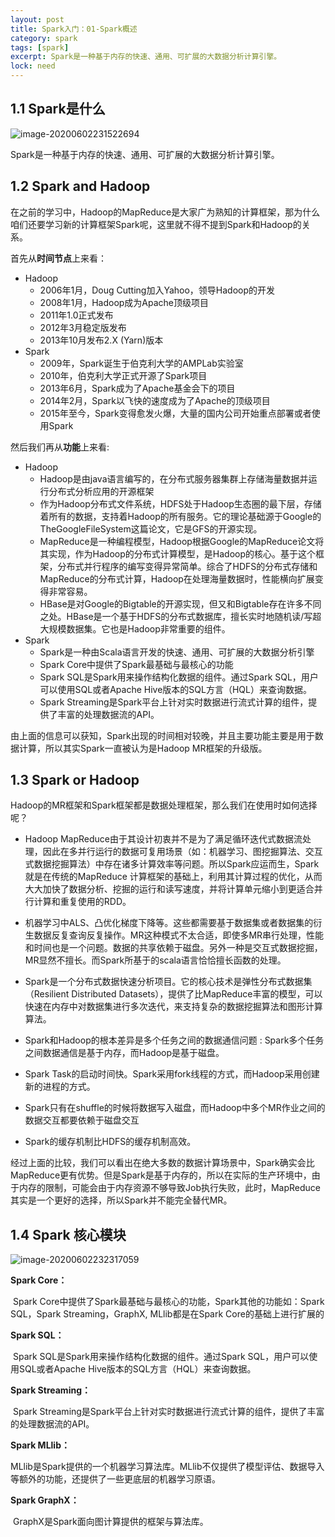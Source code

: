 ```yaml
---
layout: post
title: Spark入门：01-Spark概述
category: spark
tags: [spark]
excerpt: Spark是一种基于内存的快速、通用、可扩展的大数据分析计算引擎。
lock: need
---
```


## 1.1 Spark是什么

![image-20200602231522694](https://lcode-cloudimg.oss-cn-shenzhen.aliyuncs.com/picGO/20200602231522.png)

Spark是一种基于内存的快速、通用、可扩展的大数据分析计算引擎。

## 1.2 Spark and Hadoop

​	 在之前的学习中，Hadoop的MapReduce是大家广为熟知的计算框架，那为什么咱们还要学习新的计算框架Spark呢，这里就不得不提到Spark和Hadoop的关系。

首先从**时间节点**上来看：

- Hadoop
  - 2006年1月，Doug Cutting加入Yahoo，领导Hadoop的开发
  - 2008年1月，Hadoop成为Apache顶级项目
  - 2011年1.0正式发布
  - 2012年3月稳定版发布
  - 2013年10月发布2.X (Yarn)版本
- Spark
  - 2009年，Spark诞生于伯克利大学的AMPLab实验室
  - 2010年，伯克利大学正式开源了Spark项目
  - 2013年6月，Spark成为了Apache基金会下的项目
  - 2014年2月，Spark以飞快的速度成为了Apache的顶级项目
  - 2015年至今，Spark变得愈发火爆，大量的国内公司开始重点部署或者使用Spark

然后我们再从**功能**上来看:

- Hadoop
  - Hadoop是由java语言编写的，在分布式服务器集群上存储海量数据并运行分布式分析应用的开源框架
  - 作为Hadoop分布式文件系统，HDFS处于Hadoop生态圈的最下层，存储着所有的数据，支持着Hadoop的所有服务。它的理论基础源于Google的TheGoogleFileSystem这篇论文，它是GFS的开源实现。
  - MapReduce是一种编程模型，Hadoop根据Google的MapReduce论文将其实现，作为Hadoop的分布式计算模型，是Hadoop的核心。基于这个框架，分布式并行程序的编写变得异常简单。综合了HDFS的分布式存储和MapReduce的分布式计算，Hadoop在处理海量数据时，性能横向扩展变得非常容易。
  - HBase是对Google的Bigtable的开源实现，但又和Bigtable存在许多不同之处。HBase是一个基于HDFS的分布式数据库，擅长实时地随机读/写超大规模数据集。它也是Hadoop非常重要的组件。
- Spark
  - Spark是一种由Scala语言开发的快速、通用、可扩展的大数据分析引擎
  - Spark Core中提供了Spark最基础与最核心的功能
  - Spark SQL是Spark用来操作结构化数据的组件。通过Spark SQL，用户可以使用SQL或者Apache Hive版本的SQL方言（HQL）来查询数据。
  - Spark Streaming是Spark平台上针对实时数据进行流式计算的组件，提供了丰富的处理数据流的API。

​    由上面的信息可以获知，Spark出现的时间相对较晚，并且主要功能主要是用于数据计算，所以其实Spark一直被认为是Hadoop MR框架的升级版。

## 1.3 Spark or Hadoop

Hadoop的MR框架和Spark框架都是数据处理框架，那么我们在使用时如何选择呢？

- Hadoop MapReduce由于其设计初衷并不是为了满足循环迭代式数据流处理，因此在多并行运行的数据可复用场景（如：机器学习、图挖掘算法、交互式数据挖掘算法）中存在诸多计算效率等问题。所以Spark应运而生，Spark就是在传统的MapReduce 计算框架的基础上，利用其计算过程的优化，从而大大加快了数据分析、挖掘的运行和读写速度，并将计算单元缩小到更适合并行计算和重复使用的RDD。

- 机器学习中ALS、凸优化梯度下降等。这些都需要基于数据集或者数据集的衍生数据反复查询反复操作。MR这种模式不太合适，即使多MR串行处理，性能和时间也是一个问题。数据的共享依赖于磁盘。另外一种是交互式数据挖掘，MR显然不擅长。而Spark所基于的scala语言恰恰擅长函数的处理。

- Spark是一个分布式数据快速分析项目。它的核心技术是弹性分布式数据集（Resilient Distributed Datasets），提供了比MapReduce丰富的模型，可以快速在内存中对数据集进行多次迭代，来支持复杂的数据挖掘算法和图形计算算法。

- Spark和Hadoop的根本差异是多个任务之间的数据通信问题 : Spark多个任务之间数据通信是基于内存，而Hadoop是基于磁盘。

- Spark Task的启动时间快。Spark采用fork线程的方式，而Hadoop采用创建新的进程的方式。

- Spark只有在shuffle的时候将数据写入磁盘，而Hadoop中多个MR作业之间的数据交互都要依赖于磁盘交互

- Spark的缓存机制比HDFS的缓存机制高效。

​    经过上面的比较，我们可以看出在绝大多数的数据计算场景中，Spark确实会比MapReduce更有优势。但是Spark是基于内存的，所以在实际的生产环境中，由于内存的限制，可能会由于内存资源不够导致Job执行失败，此时，MapReduce其实是一个更好的选择，所以Spark并不能完全替代MR。

## 1.4 Spark 核心模块

![image-20200602232317059](https://lcode-cloudimg.oss-cn-shenzhen.aliyuncs.com/picGO/20200602232317.png)

**Spark Core：**

​      Spark Core中提供了Spark最基础与最核心的功能，Spark其他的功能如：Spark SQL，Spark Streaming，GraphX, MLlib都是在Spark Core的基础上进行扩展的

**Spark SQL：**

​      Spark SQL是Spark用来操作结构化数据的组件。通过Spark SQL，用户可以使用SQL或者Apache Hive版本的SQL方言（HQL）来查询数据。

**Spark Streaming：**

​      Spark Streaming是Spark平台上针对实时数据进行流式计算的组件，提供了丰富的处理数据流的API。

**Spark MLlib：**

​      MLlib是Spark提供的一个机器学习算法库。MLlib不仅提供了模型评估、数据导入等额外的功能，还提供了一些更底层的机器学习原语。

**Spark GraphX：**

​      GraphX是Spark面向图计算提供的框架与算法库。